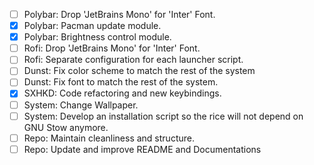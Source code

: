 - [ ] Polybar: Drop 'JetBrains Mono' for 'Inter' Font.
- [X] Polybar: Pacman update module.
- [X] Polybar: Brightness control module.
- [ ] Rofi: Drop 'JetBrains Mono' for 'Inter' Font.
- [ ] Rofi: Separate configuration for each launcher script.
- [ ] Dunst: Fix color scheme to match the rest of the system
- [ ] Dunst: Fix font to match the rest of the system.
- [X] SXHKD: Code refactoring and new keybindings.
- [ ] System: Change Wallpaper.
- [ ] System: Develop an installation script so the rice will not depend on GNU Stow anymore.
- [ ] Repo: Maintain cleanliness and structure.
- [ ] Repo: Update and improve README and Documentations
